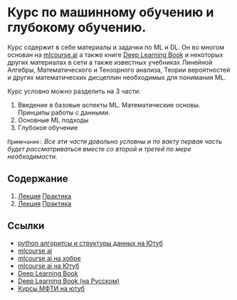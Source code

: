 # Курс по машинному обучению и глубокому обучению.
Курс содержит в себе материалы и задачки по ML и DL. Он во многом основан на [mlcourse.ai](https://mlcourse.ai/) а также книге [Deep Learning Book](https://www.deeplearningbook.org/) и некоторых других материалах в сети а также известных учебниках Линейной Алгебры, Математического и Тензорного анализа, Теории вероятностей и других математических дисцеплин необходимых для понимания ML.

Курс условно можно разделить на 3 части:
1. Введение в базовые аспекты ML. Математические основы. Принципы работы с данными.
2. Основные ML подходы
3. Глубокое обучение

`Примечание:` *Все эти части довольно условны и по вакту первая часть будет рассматриваться вместе со второй и третей по мере необходимости.*

## Содержание

1. [Лекция](01/lecture.md)
   [Практика](01/practice.md)
2. [Лекция](02/lecture.md)
   [Практика](02/practice.md)

## Ссылки
- [python алгоритсы и структуры данных на Ютуб](https://www.youtube.com/playlist?list=PLVlY_7IJCMJcIWApmupNhBIGkXiYa6m_3)
- [mlcourse ai](https://mlcourse.ai/)
- [mlcourse ai на хобре](https://habr.com/ru/company/ods/blog/322626/)
- [mlcourse ai на Ютуб](https://www.youtube.com/playlist?list=PLVlY_7IJCMJdgcCtQfzj5j8OVB_Y0GJCl)
- [Deep Learning Book](https://www.deeplearningbook.org/)
- [Deep Learning Book (на Русском)](https://dmkpress.com/catalog/computer/data/978-5-97060-554-7/)
- [Курсы МФТИ на ютуб](https://vk.com/dlschool_mipt)
